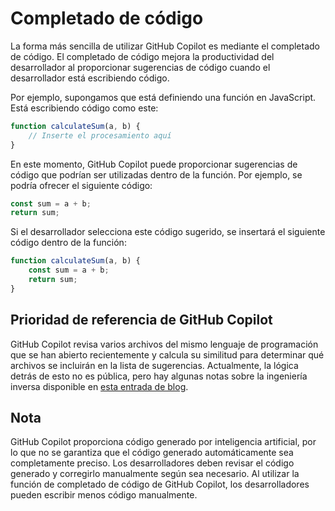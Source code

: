 # Completado de código

La forma más sencilla de utilizar GitHub Copilot es mediante el completado de código.
El completado de código mejora la productividad del desarrollador al proporcionar sugerencias de código cuando el desarrollador está escribiendo código.

Por ejemplo, supongamos que está definiendo una función en JavaScript. Está escribiendo código como este:

```js
function calculateSum(a, b) {
    // Inserte el procesamiento aquí
}
```

En este momento, GitHub Copilot puede proporcionar sugerencias de código que podrían ser utilizadas dentro de la función. Por ejemplo, se podría ofrecer el siguiente código:

```js
const sum = a + b;
return sum;
```

Si el desarrollador selecciona este código sugerido, se insertará el siguiente código dentro de la función:

```js
function calculateSum(a, b) {
    const sum = a + b;
    return sum;
}
```

## Prioridad de referencia de GitHub Copilot

GitHub Copilot revisa varios archivos del mismo lenguaje de programación que se han abierto recientemente y calcula su similitud para determinar qué archivos se incluirán en la lista de sugerencias.
Actualmente, la lógica detrás de esto no es pública, pero hay algunas notas sobre la ingeniería inversa disponible en [esta entrada de blog](https://thakkarparth007.github.io/copilot-explorer/posts/copilot-internals#how-is-the-prompt-prepared-a-code-walkthrough).

## Nota 

GitHub Copilot proporciona código generado por inteligencia artificial, por lo que no se garantiza que el código generado automáticamente sea completamente preciso. Los desarrolladores deben revisar el código generado y corregirlo manualmente según sea necesario.
Al utilizar la función de completado de código de GitHub Copilot, los desarrolladores pueden escribir menos código manualmente.
